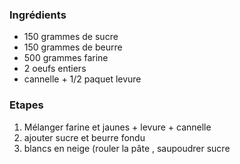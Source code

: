 ### Ingrédients
* 150 grammes de sucre
* 150 grammes de beurre
* 500 grammes farine
* 2 oeufs entiers
* cannelle + 1/2 paquet levure

### Etapes
1. Mélanger farine et jaunes + levure + cannelle
1. ajouter sucre et beurre fondu
1. blancs en neige (rouler la pâte , saupoudrer sucre 